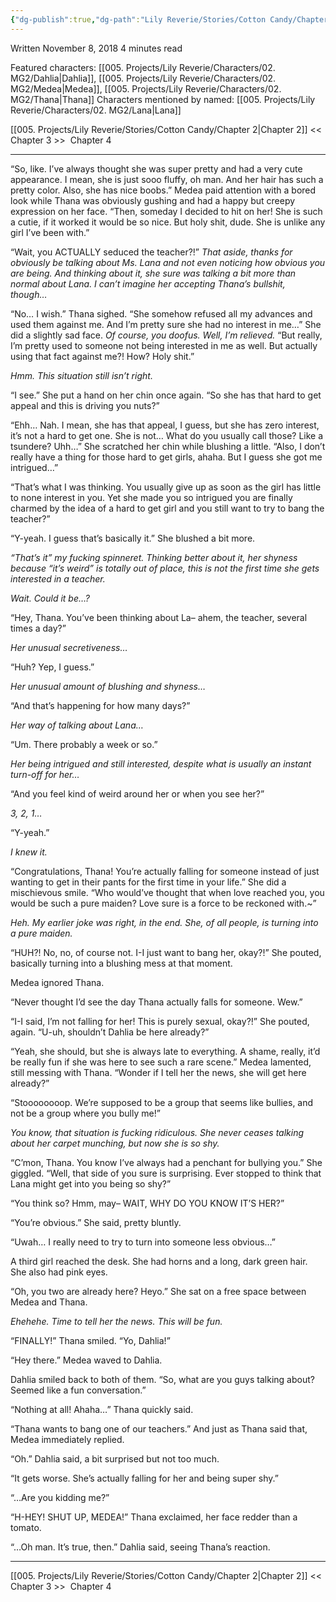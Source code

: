 ```yaml
---
{"dg-publish":true,"dg-path":"Lily Reverie/Stories/Cotton Candy/Chapter 3.md","permalink":"/lily-reverie/stories/cotton-candy/chapter-3/","created":"2024-01-20T04:27:24.033-03:00","updated":"2024-01-20T04:27:24.033-03:00"}
---
```


Written November 8, 2018
4 minutes read

Featured characters: [[005. Projects/Lily Reverie/Characters/02. MG2/Dahlia\|Dahlia]], [[005. Projects/Lily Reverie/Characters/02. MG2/Medea\|Medea]], [[005. Projects/Lily Reverie/Characters/02. MG2/Thana\|Thana]]
Characters mentioned by named: [[005. Projects/Lily Reverie/Characters/02. MG2/Lana\|Lana]]

[[005. Projects/Lily Reverie/Stories/Cotton Candy/Chapter 2\|Chapter 2]] << Chapter 3 >>  Chapter 4

---
  
“So, like. I’ve always thought she was super pretty and had a very cute appearance. I mean, she is just sooo fluffy, oh man. And her hair has such a pretty color. Also, she has nice boobs.” Medea paid attention with a bored look while Thana was obviously gushing and had a happy but creepy expression on her face. “Then, someday I decided to hit on her! She is such a cutie, if it worked it would be so nice. But holy shit, dude. She is unlike any girl I’ve been with.”

“Wait, you ACTUALLY seduced the teacher?!” _That aside, thanks for obviously be talking about Ms. Lana and not even noticing how obvious you are being. And thinking about it, she sure was talking a bit more than normal about Lana. I can’t imagine her accepting Thana’s bullshit, though…_ 

“No… I wish.” Thana sighed. “She somehow refused all my advances and used them against me. And I’m pretty sure she had no interest in me…” She did a slightly sad face. _Of course, you doofus. Well, I’m relieved._ “But really, I’m pretty used to someone not being interested in me as well. But actually using that fact against me?! How? Holy shit.”

_Hmm. This situation still isn’t right._

“I see.” She put a hand on her chin once again. “So she has that hard to get appeal and this is driving you nuts?”

“Ehh… Nah. I mean, she has that appeal, I guess, but she has zero interest, it’s not a hard to get one. She is not… What do you usually call those? Like a tsundere? Uhh…” She scratched her chin while blushing a little. “Also, I don’t really have a thing for those hard to get girls, ahaha. But I guess she got me intrigued…”

“That’s what I was thinking. You usually give up as soon as the girl has little to none interest in you. Yet she made you so intrigued you are finally charmed by the idea of a hard to get girl and you still want to try to bang the teacher?”

“Y-yeah. I guess that’s basically it.” She blushed a bit more.

_“That’s it” my fucking spinneret. Thinking better about it, her shyness because “it’s weird” is totally out of place, this is not the first time she gets interested in a teacher._

_Wait. Could it be…?_

“Hey, Thana. You’ve been thinking about La– ahem, the teacher, several times a day?”

_Her unusual secretiveness…_

“Huh? Yep, I guess.”

_Her unusual amount of blushing and shyness…_

“And that’s happening for how many days?”

_Her way of talking about Lana…_

“Um. There probably a week or so.”

_Her being intrigued and still interested, despite what is usually an instant turn-off for her…_

“And you feel kind of weird around her or when you see her?”

_3, 2, 1…_

“Y-yeah.”

_I knew it._

“Congratulations, Thana! You’re actually falling for someone instead of just wanting to get in their pants for the first time in your life.” She did a mischievous smile. “Who would’ve thought that when love reached you, you would be such a pure maiden? Love sure is a force to be reckoned with.~”

_Heh. My earlier joke was right, in the end. She, of all people, is turning into a pure maiden._

“HUH?! No, no, of course not. I-I just want to bang her, okay?!” She pouted, basically turning into a blushing mess at that moment.

Medea ignored Thana.

“Never thought I’d see the day Thana actually falls for someone. Wew.”

“I-I said, I’m not falling for her! This is purely sexual, okay?!” She pouted, again. “U-uh, shouldn’t Dahlia be here already?”

“Yeah, she should, but she is always late to everything. A shame, really, it’d be really fun if she was here to see such a rare scene.” Medea lamented, still messing with Thana. “Wonder if I tell her the news, she will get here already?”

“Stoooooooop. We’re supposed to be a group that seems like bullies, and not be a group where you bully me!”

_You know, that situation is fucking ridiculous. She never ceases talking about her carpet munching, but now she is so shy._

“C’mon, Thana. You know I’ve always had a penchant for bullying you.” She giggled. “Well, that side of you sure is surprising. Ever stopped to think that Lana might get into you being so shy?”

“You think so? Hmm, may– WAIT, WHY DO YOU KNOW IT’S HER?”

“You’re obvious.” She said, pretty bluntly.

“Uwah… I really need to try to turn into someone less obvious…”

A third girl reached the desk. She had horns and a long, dark green hair. She also had pink eyes.

“Oh, you two are already here? Heyo.” She sat on a free space between Medea and Thana.

_Ehehehe. Time to tell her the news. This will be fun._

“FINALLY!” Thana smiled. “Yo, Dahlia!”

“Hey there.” Medea waved to Dahlia.

Dahlia smiled back to both of them. “So, what are you guys talking about? Seemed like a fun conversation.”

“Nothing at all! Ahaha…” Thana quickly said.

“Thana wants to bang one of our teachers.” And just as Thana said that, Medea immediately replied.

“Oh.” Dahlia said, a bit surprised but not too much.

“It gets worse. She’s actually falling for her and being super shy.”

“…Are you kidding me?”

“H-HEY! SHUT UP, MEDEA!” Thana exclaimed, her face redder than a tomato.

“…Oh man. It’s true, then.” Dahlia said, seeing Thana’s reaction.

  

----  

[[005. Projects/Lily Reverie/Stories/Cotton Candy/Chapter 2\|Chapter 2]] << Chapter 3 >>  Chapter 4